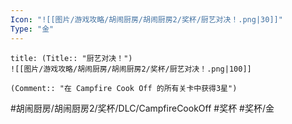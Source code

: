 ```yaml
---
Icon: "![[图片/游戏攻略/胡闹厨房/胡闹厨房2/奖杯/厨艺对决！.png|30]]"
Type: "金"
---
```

```ad-common-gold-trophy
title: (Title:: "厨艺对决！")
![[图片/游戏攻略/胡闹厨房/胡闹厨房2/奖杯/厨艺对决！.png|100]]

(Comment:: "在 Campfire Cook Off 的所有关卡中获得3星")
```

#胡闹厨房/胡闹厨房2/奖杯/DLC/CampfireCookOff #奖杯 #奖杯/金
